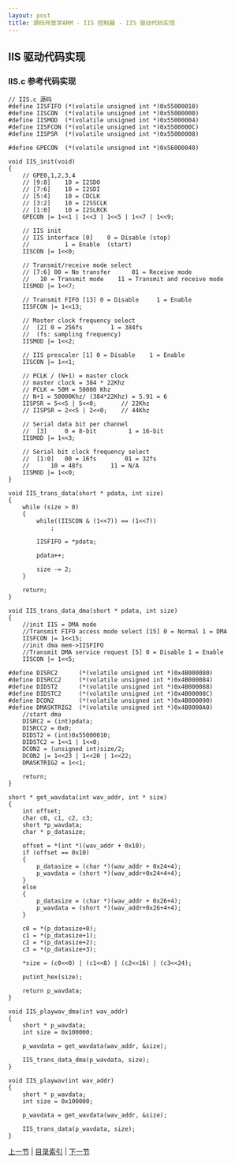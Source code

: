 ```yaml
---
layout: post
title: 源码开放学ARM - IIS 控制器 - IIS 驱动代码实现
---
```


## IIS 驱动代码实现

### IIS.c 参考代码实现			
	// IIS.c 源码
	#define IISFIFO	(*(volatile unsigned int *)0x55000010)
	#define IISCON	(*(volatile unsigned int *)0x55000000)
	#define IISMOD	(*(volatile unsigned int *)0x55000004)
	#define IISFCON	(*(volatile unsigned int *)0x5500000C)
	#define IISPSR	(*(volatile unsigned int *)0x55000008)
	
	#define GPECON	(*(volatile unsigned int *)0x56000040)
	
	void IIS_init(void)
	{
		// GPE0,1,2,3,4
		// [9:8]	10 = I2SDO 
		// [7:6]	10 = I2SDI   
		// [5:4]	10 = CDCLK   
		// [3:2]	10 = I2SSCLK 
		// [1:0]	10 = I2SLRCK  
		GPECON |= 1<<1 | 1<<3 | 1<<5 | 1<<7 | 1<<9;
		
		// IIS init
		// IIS interface [0] 	0 = Disable (stop)
		//			1 = Enable  (start)
		IISCON |= 1<<0;
		
		// Transmit/receive mode select
		// [7:6] 00 = No transfer      01 = Receive mode
		//	 10 = Transmit mode    11 = Transmit and receive mode	
		IISMOD |= 1<<7;
		
		// Transmit FIFO [13] 0 = Disable     1 = Enable
		IISFCON |= 1<<13;
	
		// Master clock frequency select
		//	[2] 0 = 256fs        1 = 384fs
		//	(fs: sampling frequency)
		IISMOD |= 1<<2;	
		
		// IIS prescaler [1] 0 = Disable	1 = Enable
		IISCON |= 1<<1;	
		
		// PCLK / (N+1) = master clock
		// master clock = 384 * 22Khz
		// PCLK = 50M = 50000 Khz
		// N+1 = 50000Khz/ (384*22Khz) = 5.91 = 6
		IISPSR = 5<<5 | 5<<0;		// 22Khz
		// IISPSR = 2<<5 | 2<<0;	// 44Khz
		
		// Serial data bit per channel
		//	[3] 	0 = 8-bit         1 = 16-bit
		IISMOD |= 1<<3;
		
		// Serial bit clock frequency select
		//	[1:0] 	00 = 16fs        01 = 32fs
		//		10 = 48fs        11 = N/A
		IISMOD |= 1<<0;	
	}
	
	void IIS_trans_data(short * pdata, int size)
	{
		while (size > 0)
		{
			while((IISCON & (1<<7)) == (1<<7))
				;
			
			IISFIFO = *pdata;	
			
			pdata++;
			
			size -= 2;
		}
		
		return;
	}
	
	void IIS_trans_data_dma(short * pdata, int size)
	{
		//init IIS = DMA mode
		//Transmit FIFO access mode select [15] 0 = Normal 1 = DMA
		IISFCON |= 1<<15;
		//init dma mem->IISFIFO
		//Transmit DMA service request [5] 0 = Disable 1 = Enable
		IISCON |= 1<<5;
		
	#define DISRC2 		(*(volatile unsigned int *)0x4B000080)
	#define DISRCC2 	(*(volatile unsigned int *)0x4B000084)
	#define DIDST2 		(*(volatile unsigned int *)0x4B000088)
	#define DIDSTC2 	(*(volatile unsigned int *)0x4B00008C)
	#define DCON2 		(*(volatile unsigned int *)0x4B000090)
	#define DMASKTRIG2 	(*(volatile unsigned int *)0x4B0000A0)
		//start dma
		DISRC2 = (int)pdata;
		DISRCC2 = 0x0;
		DIDST2 = (int)0x55000010;
		DIDSTC2 = 1<<1 | 1<<0;
		DCON2 = (unsigned int)size/2;
		DCON2 |= 1<<23 | 1<<20 | 1<<22;
		DMASKTRIG2 = 1<<1;
		
		return;
	}
	
	short * get_wavdata(int wav_addr, int * size)
	{		
		int offset;
		char c0, c1, c2, c3;
		short *p_wavdata;
		char * p_datasize;
	
		offset = *(int *)(wav_addr + 0x10);
		if (offset == 0x10)
		{	
			p_datasize = (char *)(wav_addr + 0x24+4);
			p_wavdata = (short *)(wav_addr+0x24+4+4);
		}
		else
		{
			p_datasize = (char *)(wav_addr + 0x26+4);
			p_wavdata = (short *)(wav_addr+0x26+4+4);
		}
		
		c0 = *(p_datasize+0);
		c1 = *(p_datasize+1);
		c2 = *(p_datasize+2);
		c3 = *(p_datasize+3);
		
		*size = (c0<<0) | (c1<<8) | (c2<<16) | (c3<<24);
		
		putint_hex(size);
		
		return p_wavdata;
	}
	
	void IIS_playwav_dma(int wav_addr)
	{
		short * p_wavdata;	
		int size = 0x100000;
		
		p_wavdata = get_wavdata(wav_addr, &size);
		
		IIS_trans_data_dma(p_wavdata, size);
	}
	
	void IIS_playwav(int wav_addr)
	{	
		short * p_wavdata;	
		int size = 0x100000;
		
		p_wavdata = get_wavdata(wav_addr, &size);
		
		IIS_trans_data(p_wavdata, size);
	}


[上一节](chp12-5.html)  |  [目录索引](../index.html)  |  [下一节](chp13-1.html)

